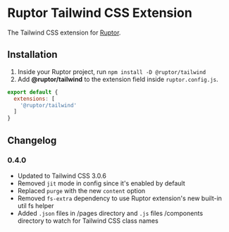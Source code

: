 # Ruptor Tailwind CSS Extension

The Tailwind CSS extension for [Ruptor](https://ruptor.net).

## Installation

1. Inside your Ruptor project, run `npm install -D @ruptor/tailwind`
2. Add **@ruptor/tailwind** to the extension field inside `ruptor.config.js`.

```js
export default {
  extensions: [
    '@ruptor/tailwind'
  ]
}
```

## Changelog

### 0.4.0
- Updated to Tailwind CSS 3.0.6
- Removed `jit` mode in config since it's enabled by default
- Replaced `purge` with the new `content` option
- Removed `fs-extra` dependency to use Ruptor extension's new built-in util fs helper
- Added `.json` files in /pages directory and `.js` files /components directory to watch for Tailwind CSS class names